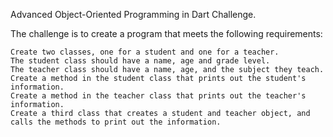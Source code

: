 Advanced Object-Oriented Programming in Dart Challenge. 

The challenge is to create a program that meets the following requirements:

    Create two classes, one for a student and one for a teacher.
    The student class should have a name, age and grade level.
    The teacher class should have a name, age, and the subject they teach.
    Create a method in the student class that prints out the student's information.
    Create a method in the teacher class that prints out the teacher's information.
    Create a third class that creates a student and teacher object, and calls the methods to print out the information.
